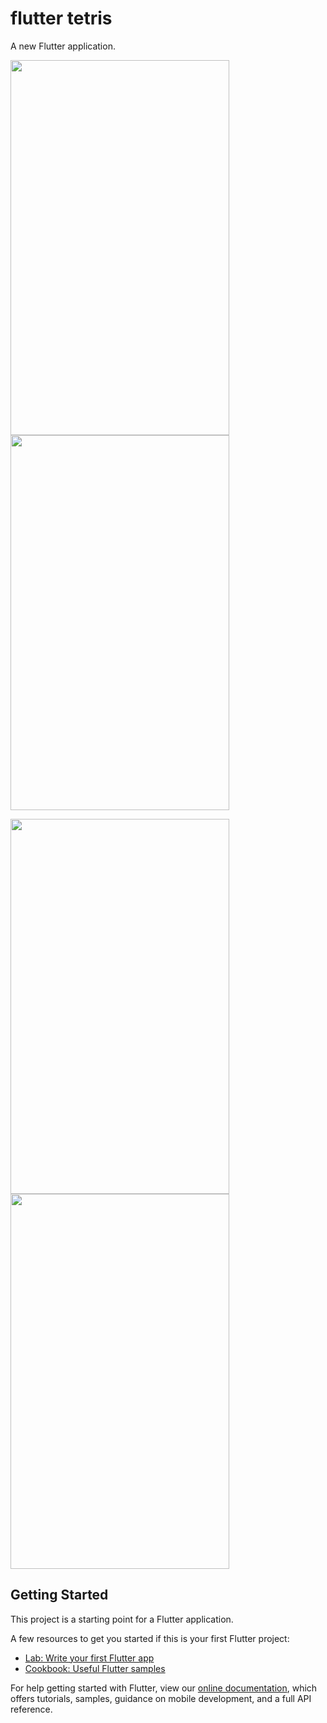# flutter tetris

A new Flutter application.

<img src="https://user-images.githubusercontent.com/6280643/113416992-28f94100-93cb-11eb-8358-18534edc238a.png" width="350" height="600">    <img src="https://user-images.githubusercontent.com/6280643/113416997-2dbdf500-93cb-11eb-9747-e7bcd6ee7a48.png" width="350" height="600">

<img src="https://user-images.githubusercontent.com/6280643/113417010-31517c00-93cb-11eb-949e-a7c42f6c5a78.png" width="350" height="600">    <img src="https://user-images.githubusercontent.com/6280643/113417012-3282a900-93cb-11eb-8265-16376a0642c3.png" width="350" height="600">




## Getting Started

This project is a starting point for a Flutter application.

A few resources to get you started if this is your first Flutter project:

- [Lab: Write your first Flutter app](https://flutter.dev/docs/get-started/codelab)
- [Cookbook: Useful Flutter samples](https://flutter.dev/docs/cookbook)

For help getting started with Flutter, view our
[online documentation](https://flutter.dev/docs), which offers tutorials,
samples, guidance on mobile development, and a full API reference.

